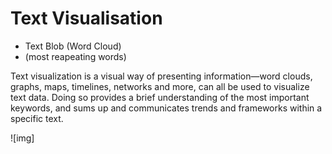 # Text Visualisation
- Text Blob (Word Cloud)
- (most reapeating words)

Text visualization is a visual way of presenting information—word clouds, graphs, maps, timelines, networks and more, can all be used to visualize text data. Doing so provides a brief understanding of the most important keywords, and sums up and communicates trends and frameworks within a specific text.

![img]
